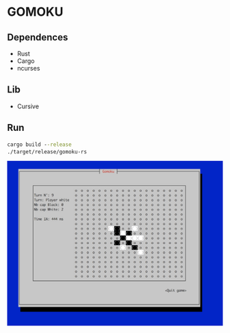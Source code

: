 # GOMOKU

## Dependences

- Rust
- Cargo
- ncurses

## Lib

- Cursive

## Run

```cmd
cargo build --release
./target/release/gomoku-rs
```

![Connect_img](https://github.com/cepalle/gomoku-rs/blob/master/assets/img.png)
